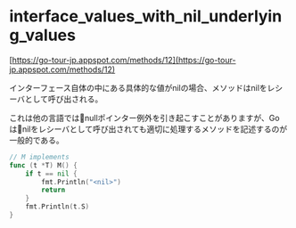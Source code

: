 # interface_values_with_nil_underlying_values

[https://go-tour-jp.appspot.com/methods/12](https://go-tour-jp.appspot.com/methods/12)

インターフェース自体の中にある具体的な値がnilの場合、メソッドはnilをレシーバとして呼び出される。

これは他の言語ではnullポインター例外を引き起こすことがありますが、Goはnilをレシーバとして呼び出されても適切に処理するメソッドを記述するのが一般的である。

```go
// M implements
func (t *T) M() {
	if t == nil {
		fmt.Println("<nil>")
		return
	}
	fmt.Println(t.S)
}
```
